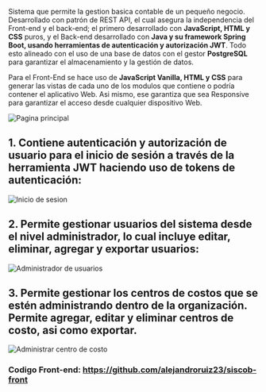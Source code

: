 
Sistema que permite la gestion basica contable de un pequeño negocio. Desarrollado con patrón de REST API, el cual asegura la independencia del Front-end y el back-end; el primero desarrollado con **JavaScript, HTML y CSS** puros, y el Back-end desarrollado con **Java y su framework Spring Boot, usando herramientas de autenticación y autorización JWT**. Todo esto alineado con el uso de una base de datos con el gestor **PostgreSQL** para garantizar el almacenamiento y la gestión de datos.

Para el Front-End se hace uso de **JavaScript Vanilla, HTML y CSS** para generar las vistas de cada uno de los modulos que contiene o podría contener el aplicativo Web. Asi mismo, ese garantiza que sea Responsive para garantizar el acceso desde cualquier dispositivo Web.

![Pagina principal](https://github.com/user-attachments/assets/b05bb76e-8709-4b47-8383-0ce27733db83)


## 1. Contiene autenticación y autorización de usuario para el inicio de sesión a través de la herramienta JWT haciendo uso de tokens de autenticación:

![Inicio de sesion](https://github.com/user-attachments/assets/3451e23b-a39e-49a7-bffc-0ec854fc1763)


## 2. Permite gestionar usuarios del sistema desde el nivel administrador, lo cual incluye editar, eliminar, agregar y exportar usuarios:

![Administrador de usuarios](https://github.com/user-attachments/assets/1d2c35cd-8cdc-4cb3-85e3-986568068aee)


## 3. Permite gestionar los centros de costos que se estén administrando dentro de la organización. Permite agregar, editar y eliminar centros de costo, asi como exportar.

![Administrar centro de costo](https://github.com/user-attachments/assets/80cab895-933c-4eac-ae5e-0a84a9a4db31)


### Codigo **Front-end**: https://github.com/alejandroruiz23/siscob-front
